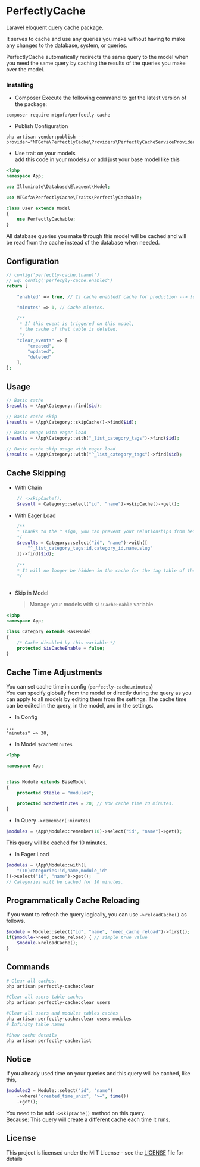 # PerfectlyCache

Laravel eloquent query cache package.

It serves to cache and use any queries you make without having to make any changes to the database, system, or queries.

PerfectlyCache automatically redirects the same query to the model when you need the same query by caching the results of the queries you make over the model.

### Installing

- Composer
Execute the following command to get the latest version of the package:

```
composer require mtgofa/perfectly-cache
```

- Publish Configuration

```
php artisan vendor:publish --provider="MTGofa\PerfectlyCache\Providers\PerfectlyCacheServiceProvider"
```

- Use trait on your models   
    add this code in your models / or add just your base model like this   
```php
<?php
namespace App;

use Illuminate\Database\Eloquent\Model;

use MTGofa\PerfectlyCache\Traits\PerfectlyCachable;

class User extends Model
{
    use PerfectlyCachable;
}

```

All database queries you make through this model will be cached and will be read from the cache instead of the database when needed.

## Configuration
```php
// config('perfectly-cache.(name)')
// Eq: config('perfecyly-cache.enabled')
return [

    "enabled" => true, // Is cache enabled? cache for production --> !env('APP_DEBUG', false)

    "minutes" => 1, // Cache minutes.

    /**
     * If this event is triggered on this model,
     * the cache of that table is deleted.
     */
    "clear_events" => [
        "created",
        "updated",
        "deleted"
    ],
];

```
## Usage

```php
// Basic cache
$results = \App\Category::find($id);

// Basic cache skip
$results = \App\Category::skipCache()->find($id);

// Basic usage with eager load
$results = \App\Category::with("_list_category_tags")->find($id);

// Basic cache skip usage with eager load
$results = \App\Category::with("^_list_category_tags")->find($id);

```
## Cache Skipping
- With Chain  
```php
    // ->skipCache();
    $result = Category::select("id", "name")->skipCache()->get();
```
- With Eager Load   
```php
    /**
    * Thanks to the ^ sign, you can prevent your relationships from being cached.
    */
    $results = Category::select("id", "name")->with([
        "^_list_category_tags:id,category_id,name,slug"
    ])->find($id);
    
    /**
    * It will no longer be hidden in the cache for the tag table of the categories.
    */
   
```
- Skip in Model
    >Manage your models with ``$isCacheEnable`` variable.
```php
<?php
namespace App;

class Category extends BaseModel
{
    /* Cache disabled by this variable */
    protected $isCacheEnable = false;
}
```

## Cache Time Adjustments
You can set cache time in config (``perfectly-cache.minutes``)  
You can specify globally from the model or directly during the query as you can apply to all models by editing them from the settings.
The cache time can be edited in the query, in the model, and in the settings.

- In Config
```
...
"minutes" => 30,

```
- In Model ``$cacheMinutes``
```php
<?php

namespace App;


class Module extends BaseModel
{
    protected $table = "modules";

    protected $cacheMinutes = 20; // Now cache time 20 minutes.
}
```

- In Query ``->remember(:minutes)``

```php
$modules = \App\Module::remember(10)->select("id", "name")->get();
```
This query will be cached for 10 minutes.

- In Eager Load
```php
$modules = \App\Module::with([
    "(10)categories:id,name,module_id"
])->select("id", "name")->get();
// Categories will be cached for 10 minutes.
```


## Programmatically Cache Reloading
If you want to refresh the query logically, you can use `` ->reloadCache() `` as follows.
```php
$module = Module::select("id", "name", "need_cache_reload")->first();
if($module->need_cache_reload) { // simple true value
    $module->reloadCache();
}
```

## Commands
```bash
# Clear all caches.
php artisan perfectly-cache:clear

#Clear all users table caches
php artisan perfectly-cache:clear users

#Clear all users and modules tables caches
php artisan perfectly-cache:clear users modules
# Infinity table names

#Show cache details
php artisan perfectly-cache:list
```

## Notice

If you already used time on your queries and this query will be cached, like this,
```php
$modules2 = Module::select("id", "name")
    ->where("created_time_unix", ">=", time())
    ->get();
```

You need to be add ``->skipCache()`` method on this query.   
Because: This query will create a different cache each time it runs.

## License

This project is licensed under the MIT License - see the [LICENSE](LICENSE) file for details
